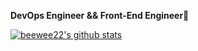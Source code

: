 **DevOps Engineer && Front-End Engineer🤪**

[![beewee22's github stats](https://github-readme-stats.vercel.app/api?username=beewee22&count_private=true)](https://github.com/anuraghazra/github-readme-stats)


<!--
**beewee22/beewee22** is a ✨ _special_ ✨ repository because its `README.md` (this file) appears on your GitHub profile.

Here are some ideas to get you started:

- 🔭 I’m currently working on ...
- 🌱 I’m currently learning ...
- 👯 I’m looking to collaborate on ...
- 🤔 I’m looking for help with ...
- 💬 Ask me about ...
- 📫 How to reach me: ...
- 😄 Pronouns: ...
- ⚡ Fun fact: ...
-->
